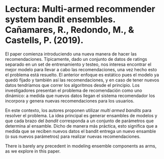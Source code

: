 # Lectura: Multi-armed recommender system bandit ensembles. Cañamares, R., Redondo, M., & Castells, P. (2019).

El paper comienza introduciendo una nueva manera de hacer las recomendaciones. Típicamente, dado un conjunto de datos de ratings separado en un set de entrenamiento y testeo, nos interesa encontrar el mejor modelo para llevar a cabo las recomendaciones, una vez hecho esto el problema está resuelto. El anterior enfoque es estático pues el modelo ya quedó fijado y también así las recomendaciones, y en caso de tener nuevos datos tendríamos que correr los algoritmos desde el principio. Los investigadores presentan el problema de recomendación como uno dinámico: a medida que nuevos datos llegan el sistema recomendador los incorpora y genera nuevas recomendaciones para los usuarios.    

En este contexto, los autores proponen utilizar *multi armed bandits* para resolver el problema. La idea principal es generar ensambles de modelos y que cada brazo del *bandit* corresponda a un conjunto de parámetros que determina al ensamble. Dicho de manera más práctica, esto significa que a medida que se reciben nuevos datos el bandit entrega un nuevo ensamble (o sus nuevos parámetros) para realizar nuevas recomendaciones.

There is barely any precedent in modeling ensemble components as arms, as we explore in this paper.



